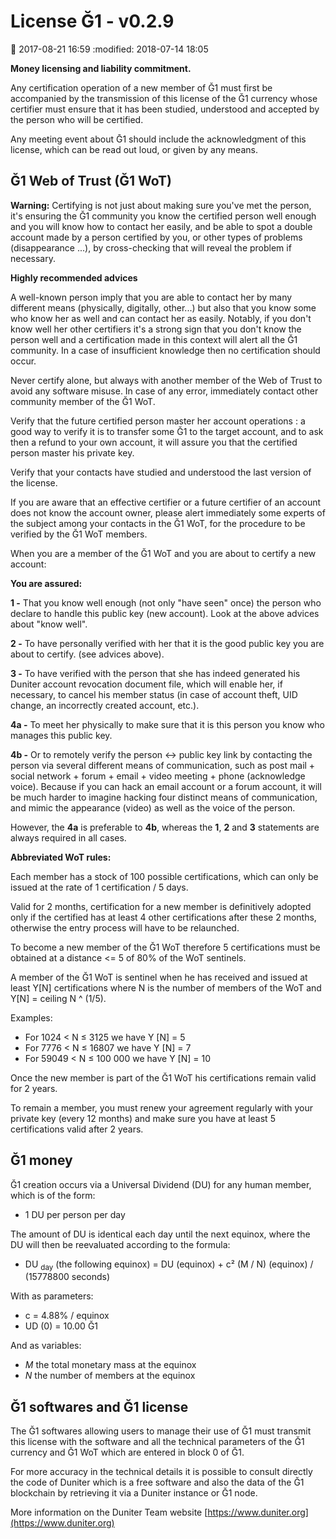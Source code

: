 ﻿License Ğ1 - v0.2.9
===================

:date: 2017-08-21 16:59
:modified: 2018-07-14 18:05

**Money licensing and liability commitment.**

Any certification operation of a new member of Ğ1 must first be accompanied by the transmission of this license of the Ğ1 currency
whose certifier must ensure that it has been studied, understood and accepted by the person who will be certified.

Any meeting event about Ḡ1 should include the acknowledgment of this license, which can be read out loud, or given by any means.

Ğ1 Web of Trust (Ğ1 WoT)
------------------------

**Warning:** Certifying is not just about making sure you've met the person, it's ensuring the Ğ1 community you know
the certified person well enough and you will know how to contact her easily, and be able to spot a double account made by a person certified by you,
or other types of problems (disappearance ...), by cross-checking that will reveal the problem if necessary.

**Highly recommended advices**

A well-known person imply that you are able to contact her by many different means (physically, digitally, other...) but also
that you know some who know her as well and can contact her as easily. Notably, if you don't know well her other certifiers it's
a strong sign that you don't know the person well and a certification made in this context will alert all the Ğ1 community.
In a case of insufficient knowledge then no certification should occur.

Never certify alone, but always with another member of the Web of Trust to avoid any software misuse. In case of any error,
immediately contact other community member of the Ğ1 WoT.

Verify that the future certified person master her account operations : a good way to verify it is to transfer some Ğ1 to the target account,
and to ask then a refund to your own account, it will assure you that the certified person master his private key.

Verify that your contacts have studied and understood the last version of the license.

If you are aware that an effective certifier or a future certifier of an account does not know the account owner, please alert immediately some
experts of the subject among your contacts in the Ğ1 WoT, for the procedure to be verified by the Ğ1 WoT members.

When you are a member of the Ğ1 WoT and you are about to certify a new account:

**You are assured:**

**1 -** That you know well enough (not only "have seen" once) the person who declare to handle this public key (new account).
Look at the above advices about "know well".

**2 -** To have personally verified with her that it is the good public key you are about to certify. (see advices above).

**3 -** To have verified with the person that she has indeed generated his Duniter account revocation document file, which will enable her,
if necessary, to cancel his member status (in case of account theft, UID change, an incorrectly created account, etc.).

**4a -** To meet her physically to make sure that it is this person you know who manages this public key.

**4b -** Or to remotely verify the person <-> public key link by contacting the person via several different means of communication,
such as post mail + social network + forum + email + video meeting + phone (acknowledge voice). Because if you can hack an email account
or a forum account, it will be much harder to imagine hacking four distinct means of communication,
and mimic the appearance (video) as well as the voice of the person.

However, the **4a** is preferable to **4b**, whereas the **1**, **2** and **3** statements are always required in all cases.

**Abbreviated WoT rules:**

Each member has a stock of 100 possible certifications, which can only be issued at the rate of 1 certification / 5 days.

Valid for 2 months, certification for a new member is definitively adopted only if the certified has at least 4 other certifications after these 2 months,
otherwise the entry process will have to be relaunched.

To become a new member of the Ğ1 WoT therefore 5 certifications must be obtained at a distance <= 5 of 80% of the WoT sentinels.

A member of the Ğ1 WoT is sentinel when he has received and issued at least Y[N] certifications where N is the number of members of the WoT and
Y[N] = ceiling N ^ (1/5).

Examples:

* For 1024 < N ≤ 3125 we have Y [N] = 5
* For 7776 < N ≤ 16807 we have Y [N] = 7
* For 59049 < N ≤ 100 000 we have Y [N] = 10

Once the new member is part of the Ğ1 WoT his certifications remain valid for 2 years.

To remain a member, you must renew your agreement regularly with your private key (every 12 months) and make sure you have
at least 5 certifications valid after 2 years.

Ğ1 money
--------

Ğ1 creation occurs via a Universal Dividend (DU) for any human member, which is of the form:

* 1 DU per person per day

The amount of DU is identical each day until the next equinox, where the DU will then be reevaluated according to the formula:

* DU <sub>day</sub> (the following equinox) = DU <day>(equinox) + c² (M / N) (equinox) / (15778800 seconds)</day>

With as parameters:

* c = 4.88% / equinox
* UD (0) = 10.00 Ğ1

And as variables:

* _M_ the total monetary mass at the equinox
* _N_ the number of members at the equinox

Ğ1 softwares and Ğ1 license
---------------------------

The Ğ1 softwares allowing users to manage their use of Ğ1 must transmit this license with the software and all the technical parameters
of the Ğ1 currency and Ğ1 WoT which are entered in block 0 of Ğ1.

For more accuracy in the technical details it is possible to consult directly the code of Duniter which is a free software
and also the data of the Ğ1 blockchain by retrieving it via a Duniter instance or Ğ1 node.

More information on the Duniter Team website [https://www.duniter.org](https://www.duniter.org)
